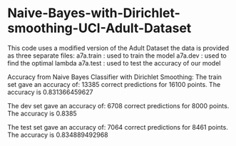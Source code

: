 # Naive-Bayes-with-Dirichlet-smoothing-UCI-Adult-Dataset

This code uses a modified version of the Adult Dataset the data is provided as three separate files:
a7a.train : used to train the model
a7a.dev : used to find the optimal lambda
a7a.test : used to test the accuracy of our model

Accuracy from Naive Bayes Classifier with Dirichlet Smoothing:
The train set gave an accuracy of:
13385 correct predictions for 16100 points.
The accuracy is 0.831366459627

The dev set gave an accuracy of:
6708 correct predictions for 8000 points.
The accuracy is 0.8385

The test set gave an accuracy of:
7064 correct predictions for 8461 points.
The accuracy is 0.834889492968
